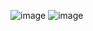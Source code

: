 ![image](https://github.com/user-attachments/assets/849f92ab-4f84-492c-965e-778a5c31a7ea)
![image](https://github.com/user-attachments/assets/1c5f9fc9-5a57-4c83-9b8e-8da17f0c0cce)

